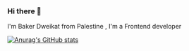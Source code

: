 ### Hi there 👋

I'm Baker Dweikat from Palestine , I'm a Frontend developer

[![Anurag's GitHub stats](https://github-readme-stats.vercel.app/api?username=Baker)](https://github.com/anuraghazra/github-readme-stats)
